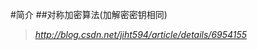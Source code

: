 #简介
##对称加密算法(加解密密钥相同)
>*http://blog.csdn.net/jiht594/article/details/6954155*
<!-- 名称|密钥长度|运算速度|安全性|资源消耗 -->
<!-- -|-|-|-|- -->
<!-- 名称|密钥长度|运算速度|安全性|资源消耗 -->
<!-- 名称|密钥长度|运算速度|安全性|资源消耗 -->
<!-- 名称|密钥长度|运算速度|安全性|资源消耗 -->

<!-- <table> -->
<!-- <tr> -->
<!-- <td>dsfdsf</td> -->
<!-- <td>dsfdsf</td> -->
<!-- <td>dsfdsf</td> -->
<!-- </tr> -->
<!-- <tr> -->
<!-- <td>dsfdsf</td> -->
<!-- <td>dsfdsf</td> -->
<!-- <td>dsfdsf</td> -->
<!-- </tr> -->
<!-- </table> -->

<!-- dog | bird | cat| -->
<!-- ----|------|----| -->
<!-- foo | foo  | foo| -->
<!-- bar | bar  | bar| -->
<!-- baz | baz  | baz| -->

<!-- |a|a| -->
<!-- |:------:|:------:| -->
<!-- |b|b| -->
<!-- |c|c| -->


<!-- | 表头1  | 表头2| -->
<!-- | ------------- | ------------- | -->
<!-- | Content Cell  | Content Cell  | -->
<!-- | Content Cell  | Content Cell  | -->